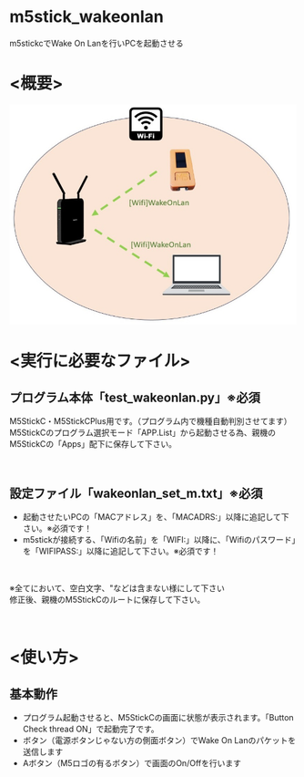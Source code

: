 # m5stick_wakeonlan
m5stickcでWake On Lanを行いPCを起動させる

# <概要>

![WakeOnLan概要](doc/Slide.jpg)

# <実行に必要なファイル>

## プログラム本体「test_wakeonlan.py」**※必須**
M5StickC・M5StickCPlus用です。（プログラム内で機種自動判別させてます）<br>
M5StickCのプログラム選択モード「APP.List」から起動させる為、親機のM5StickCの「Apps」配下に保存して下さい。<br>

<br>

## 設定ファイル「wakeonlan_set_m.txt」**※必須**

* 起動させたいPCの「MACアドレス」を、「MACADRS:」以降に追記して下さい。※必須です！
* m5stickが接続する、「Wifiの名前」を「WIFI:」以降に、「Wifiのパスワード」を「WIFIPASS:」以降に追記して下さい。※必須です！

<br>

※全てにおいて、空白文字、"などは含まない様にして下さい<br>
修正後、親機のM5StickCのルートに保存して下さい。<br>

<br>

# <使い方>

## 基本動作

- プログラム起動させると、M5StickCの画面に状態が表示されます。「Button Check thread ON」で起動完了です。
- ボタン（電源ボタンじゃない方の側面ボタン）でWake On Lanのパケットを送信します
- Aボタン（M5ロゴの有るボタン）で画面のOn/Offを行います

<br>
